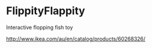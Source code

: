FlippityFlappity
================
Interactive flopping fish toy

http://www.ikea.com/au/en/catalog/products/60268326/

